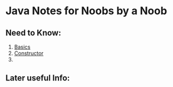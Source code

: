 #  Java Notes for Noobs by a Noob

Need to Know:
------------------

1. [Basics](Basics)
2. [Constructor](Constructor)
3. 

Later useful Info:
------------------



